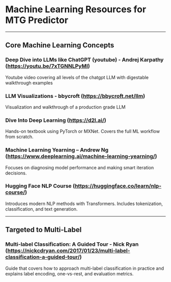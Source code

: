# Machine Learning Resources for MTG Predictor

---

## Core Machine Learning Concepts

### Deep Dive into LLMs like ChatGPT (youtube) - Andrej Karpathy (https://youtu.be/7xTGNNLPyMI)
Youtube video covering all levels of the chatgpt LLM with digestable walkthrough examples

### LLM Visualizations - bbycroft (https://bbycroft.net/llm)
Visualization and walkthrough of a production grade LLM

### Dive Into Deep Learning (https://d2l.ai/)
Hands-on textbook using PyTorch or MXNet. Covers the full ML workflow from scratch.

### Machine Learning Yearning – Andrew Ng (https://www.deeplearning.ai/machine-learning-yearning/)
Focuses on diagnosing model performance and making smart iteration decisions.

### Hugging Face NLP Course (https://huggingface.co/learn/nlp-course/)
Introduces modern NLP methods with Transformers. Includes tokenization, classification, and text generation.

---

## Targeted to Multi-Label

### Multi-label Classification: A Guided Tour - Nick Ryan (https://nickcdryan.com/2017/01/23/multi-label-classification-a-guided-tour/)
Guide that covers how to approach multi-label classification in practice and explains label encoding, one-vs-rest, and evaluation metrics.
